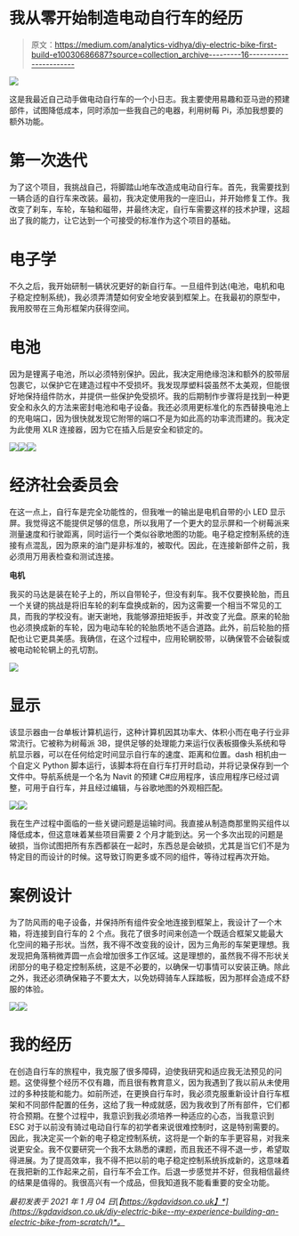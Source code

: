 # 我从零开始制造电动自行车的经历

> 原文：<https://medium.com/analytics-vidhya/diy-electric-bike-first-build-e10030686687?source=collection_archive---------16----------------------->

![](img/8ca10a082c24c6358620d45fb3f4d637.png)

这是我最近自己动手做电动自行车的一个小日志。我主要使用易趣和亚马逊的预建部件，试图降低成本，同时添加一些我自己的电器，利用树莓 Pi，添加我想要的额外功能。

# 第一次迭代

为了这个项目，我挑战自己，将脚踏山地车改造成电动自行车。首先，我需要找到一辆合适的自行车来改装。最初，我决定使用我的一座旧山，并开始修复工作。我改变了刹车，车轮，车轴和磁带，并最终决定，自行车需要这样的技术护理，这超出了我的能力，让它达到一个可接受的标准作为这个项目的基础。

# 电子学

不久之后，我开始研制一辆状况更好的新自行车。一旦组件到达(电池，电机和电子稳定控制系统)，我必须弄清楚如何安全地安装到框架上。在我最初的原型中，我用胶带在三角形框架内获得空间。

# 电池

因为是锂离子电池，所以必须特别保护。因此，我决定用绝缘泡沫和额外的胶带层包裹它，以保护它在建造过程中不受损坏。我发现厚塑料袋虽然不太美观，但能很好地保持组件防水，并提供一些保护免受损坏。我的后期制作步骤将是找到一种更安全和永久的方法来密封电池和电子设备。我还必须用更标准化的东西替换电池上的充电端口，因为很快就发现它附带的端口不是为如此高的功率流而建的。我决定为此使用 XLR 连接器，因为它在插入后是安全和锁定的。

![](img/432f92d47eacc7fc58f636c33baeafee.png)![](img/5f6eecc52019acdf29a6b1f52c4a5bb6.png)![](img/15caae942772590c84ca36e631b32f56.png)

# 经济社会委员会

在这一点上，自行车是完全功能性的，但我唯一的输出是电机自带的小 LED 显示屏。我觉得这不能提供足够的信息，所以我用了一个更大的显示屏和一个树莓派来测量速度和行驶距离，同时运行一个类似谷歌地图的功能。电子稳定控制系统的连接有点混乱，因为原来的油门是非标准的，被取代。因此，在连接新部件之前，我必须用万用表检查和测试连接。

**电机**

我买的马达是装在轮子上的，所以自带轮子，但没有刹车。我不仅要换轮胎，而且一个关键的挑战是将旧车轮的刹车盘换成新的，因为这需要一个相当不常见的工具，而我的学校没有。谢天谢地，我能够源扭矩扳手，并改变了光盘。原来的轮胎也必须换成新的车轮，因为电动车轮的轮胎质地不适合道路。此外，前后轮胎的搭配也让它更具美感。我确信，在这个过程中，应用轮辋胶带，以确保管不会破裂或被电动轮轮辋上的孔切割。

![](img/cf177e990e40be39beb1046fc027907b.png)

# 显示

该显示器由一台单板计算机运行，这种计算机因其功率大、体积小而在电子行业非常流行。它被称为树莓派 3B，提供足够的处理能力来运行仪表板摄像头系统和导航显示器，可以在任何给定时间显示自行车的速度、距离和位置。dash 相机由一个自定义 Python 脚本运行，该脚本将在自行车打开时启动，并将记录保存到一个文件中。导航系统是一个名为 Navit 的预建 C#应用程序，该应用程序已经过调整，可用于自行车，并且经过编辑，与谷歌地图的外观相匹配。

![](img/7a7fd7a5c91bffef2eef5ec645b8501f.png)![](img/dbfb45dba25e0e8d12c55c6a91485080.png)

我在生产过程中面临的一些关键问题是运输时间。我直接从制造商那里购买组件以降低成本，但这意味着某些项目需要 2 个月才能到达。另一个多次出现的问题是破损，当你试图把所有东西都装在一起时，东西总是会破损，尤其是当它们不是为特定目的而设计的时候。这导致订购更多或不同的组件，等待过程再次开始。

# 案例设计

为了防风雨的电子设备，并保持所有组件安全地连接到框架上，我设计了一个木箱，将连接到自行车的 2 个点。我花了很多时间来创造一个既适合框架又能最大化空间的箱子形状。当然，我不得不改变我的设计，因为三角形的车架更理想。我发现把角落稍微弄圆一点会增加很多工作区域。这是理想的，虽然我不得不形状关闭部分的电子稳定控制系统，这是不必要的，以确保一切事情可以安装正确。除此之外，我还必须确保箱子不要太大，以免妨碍骑车人踩踏板，因为那样会造成不舒服的体验。

![](img/5a60667227b3b5409c68d99e607412d9.png)![](img/8a26a67806e83c6604297068a96ff261.png)

# 我的经历

在创造自行车的旅程中，我克服了很多障碍，迫使我研究和适应我无法预见的问题。这使得整个经历不仅有趣，而且很有教育意义，因为我遇到了我以前从未使用过的多种技能和能力。如前所述，在更换自行车时，我必须克服重新设计自行车框架和不同部件配置的任务，这给了我一种成就感，因为我收到了所有部件，它们都符合预期。在整个过程中，我意识到我必须培养一种适应的心态，当我意识到 ESC 对于以前没有骑过电动自行车的初学者来说很难控制时，这是特别需要的。因此，我决定买一个新的电子稳定控制系统，这将是一个新的车手更容易，对我来说更安全。我不仅要研究一个我不太熟悉的课题，而且我还不得不退一步，希望取得进展。为了提高效率，我不得不把以前的电子稳定控制系统拆成新的，这意味着在我把新的工作起来之前，自行车不会工作。后退一步感觉并不好，但我相信最终的结果是值得的。我很高兴有一个成品，但我知道我不能看重要的安全功能。

*最初发表于 2021 年 1 月 04 日*[*【https://kgdavidson.co.uk】*](https://kgdavidson.co.uk/diy-electric-bike--my-experience-building-an-electric-bike-from-scratch/)*。*